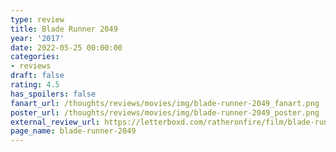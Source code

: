 ```yaml
---
type: review
title: Blade Runner 2049
year: '2017'
date: 2022-05-25 00:00:00
categories:
- reviews
draft: false
rating: 4.5
has_spoilers: false
fanart_url: /thoughts/reviews/movies/img/blade-runner-2049_fanart.png
poster_url: /thoughts/reviews/movies/img/blade-runner-2049_poster.png
external_review_url: https://letterboxd.com/ratheronfire/film/blade-runner-2049/
page_name: blade-runner-2049
---
```


